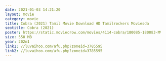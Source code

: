 ```yaml
---
date: 2021-01-03 14:21:20
layout: movie
category: movie
title: Cobra (2021) Tamil Movie Download HD Tamilrockers Moviesda
seotitle: Cobra (2021)
poster: https://static.moviecrow.com/movies/4114-cobra/180085-180083-MV5BYWMyOGZiZDQtZjk0Yy00NWI0LWIxZGMtMWYyZjk4NzVhOWJmXkEyXkFqcGdeQXVyMjQwMDkwNTQ@._V1_QL50_SX1777_CR0,0,1777,740_AL_-px144.jpg
size: 550 MB
year: 202m1
link1: //luvaihoo.com/afu.php?zoneid=3785595
link2: //luvaihoo.com/afu.php?zoneid=3785595
---
```

